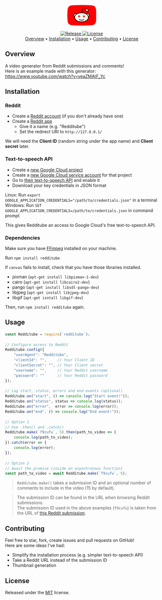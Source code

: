 <p align="center">
    <img src="./resources/images/redditube.png" width="96"/><br/>
</p>
<p align="center">
    <a href="https://github.com/charlypoirier/redditube/releases">
        <img alt="Release" src="https://img.shields.io/badge/Release-v1.0.2-1389BF.svg">
    </a>
    <a href="https://github.com/charlypoirier/redditube/blob/master/LICENSE">
        <img alt="License" src="https://img.shields.io/badge/License-MIT-458831.svg">
    </a><br/>
    <a href="https://github.com/charlypoirier/redditube#overview">Overview</a> •
    <a href="https://github.com/charlypoirier/redditube#installation">Installation</a> •
    <a href="https://github.com/charlypoirier/redditube#usage">Usage</a> •
    <a href="https://github.com/charlypoirier/redditube#contributing">Contributing</a> •
    <a href="https://github.com/charlypoirier/redditube#license">License</a>
</p>

## Overview
A video generator from Reddit submissions and comments!<br/>
Here is an example made with this generator: https://www.youtube.com/watch?v=yeaZMAtF_Yc

## Installation

### Reddit
- Create a [Reddit account](https://www.reddit.com/register/) (if you don't already have one)
- Create a [Reddit app](https://ssl.reddit.com/prefs/apps/)
    - Give it a name (e.g. "Redditube")
    - Set the redirect URI to `http://127.0.0.1/`

We will need the **Client ID** (random string under the app name) and **Client secret** later.

### Text-to-speech API
- Create a [new Google Cloud project](https://console.cloud.google.com/projectcreate)
- Create a [new Google Cloud service account](https://console.cloud.google.com/apis/credentials/serviceaccountkey) for that project
- Go to [their text-to-speech API](https://console.cloud.google.com/marketplace/product/google/texttospeech.googleapis.com) and enable it
- Download your key credentials in JSON format

Linux: Run `export GOOGLE_APPLICATION_CREDENTIALS="/path/to/credentials.json"` in a terminal<br/>
Windows: Run `SET GOOGLE_APPLICATION_CREDENTIALS=/path/to/credentials.json` in command prompt

This gives Redditube an access to Google Cloud's free text-to-speech API.

### Dependencies
Make sure you have [FFmpeg](https://ffmpeg.org/download.html) installed on your machine.

Run `npm install redditube`

If `canvas` fails to install, check that you have those libraries installed.
- pixman (`apt-get install libpixman-1-dev`)
- cairo (`apt-get install libcairo2-dev`)
- pango (`apt-get install libsdl-pango-dev`)
- libjpeg (`apt-get install libjpeg-dev`)
- libgif (`apt-get isntall libgif-dev`)

Then, run `npm install redditube` again.

## Usage

```js
const Redditube = require(`redditube`);

// Configure access to Reddit
Redditube.config({
    "userAgent": "Redditube",
    "clientId": "",     // Your Client ID
    "clientSecret": "", // Your Client secret
    "username": "",     // Your Reddit username
    "password": ""      // Your Reddit password
});

// Log start, status, errors and end events (optional)
Redditube.on("start", () => console.log("Start event!"));
Redditube.on("status", status => console.log(status));
Redditube.on("error",  error => console.log(error));
Redditube.on("end", () => console.log("End event!"));

// Option 1
// Use .then() and .catch()
Redditube.make(`f9cufu`, 5).then(path_to_video => {
    console.log(path_to_video);
}).catch(error => {
    console.log(error);
});

// Option 2
// Await the promise (inside an asynchronous function)
const path_to_video = await Redditube.make(`f9cufu`, 5);
```
> `Redditube.make()` takes a submission ID and an optional number of comments to include in the video (15 by default).

> The submission ID can be found in the URL when browsing Reddit submissions.<br/>
> The submission ID used in the above examples (`f9cufu`) is taken from the URL of [this Reddit submission](https://www.reddit.com/r/AskReddit/comments/f9cufu/what_are_some_ridiculous_history_facts/).

## Contributing
Feel free to star, fork, create issues and pull requests on GitHub!<br/>
Here are some ideas I've had:
- Simplify the installation process (e.g. simpler text-to-speech API)
- Take a Reddit URL instead of the submission ID
- Thumbnail generation

## License
Released under the [MIT](https://github.com/charlypoirier/redditube/blob/master/LICENSE) license.